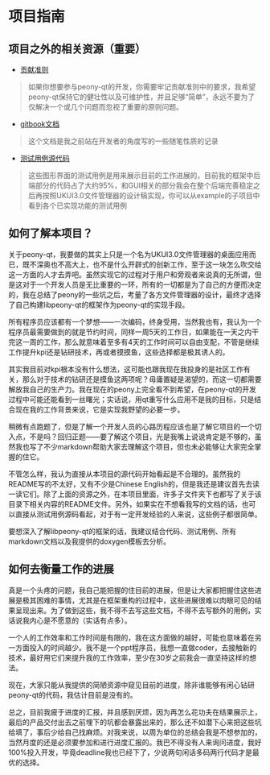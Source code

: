 # 项目指南

## 项目之外的相关资源（重要）

- [贡献准则](https://github.com/Yue-Lan/peony-qt_development_document/blob/master/contribution-criteria.md)
> 如果你想要参与peony-qt的开发，你需要牢记贡献准则中的要求，我希望peony-qt保持它的健壮性以及可维护性，并且足够“简单”，永远不要为了仅解决一个或几个问题而忽视了重要的原则问题。

- [gitbook文档](https://github.com/Yue-Lan/peony-qt_development_document)

> 这个文档是我之前站在开发者的角度写的一些随笔性质的记录
- [测试用例源代码](https://github.com/Yue-Lan/libpeony-qt-development-examples)
> 这些图形界面的测试用例是用来展示目前的工作进展的，目前我的框架中后端部分的代码占了大约95%，和GUI相关的部分我会在整个后端完善稳定之后再按照UKUI3.0文件管理器的设计稿实现，你可以从example的子项目中看到各个已实现功能的测试用例

## 如何了解本项目？

关于peony-qt，我要做的其实上只是一个名为UKUI3.0文件管理器的桌面应用而已，既不深奥也不高大上，也不是什么开辟式的创新工作，至于这一块怎么吹交给这一方面的人才去弄吧。虽然实现它的过程对于用户和旁观者来说真的无所谓，但是这对于一个开发人员是无比重要的一环，所有的一切都是为了自己的方便而决定的，我在总结了peony的一些坑之后，考量了各方文件管理器的设计，最终才选择了自己构建libpeony-qt的框架作为peony-qt的实现手段。

所有程序员应该都有一个梦想——一次编码，终身受用，当然我也有，我认为一个程序员最需要做到的就是节约时间，同样一周5天的工作日，如果能在一天之内干完这一周的工作，那么就意味着至多有4天的工作时间可以自由支配，不管是继续工作提升kpi还是钻研技术，再或者摸摸鱼，这些选择都是极其诱人的。

其实我目前对kpi根本没有什么想法，这可能也跟我现在我投身的是社区工作有关，那么对于技术的钻研还是摸鱼这两项呢？毋庸置疑是渴望的，而这一切都需要解放我自己的生产力。我在现在的peony上完全看不到希望，在peony-qt的开发过程中可能还能看到一丝曙光；实话说，用qt重写什么应用不是我的目标，只是结合现在我的工作背景来说，它是实现我野望的必要一步。

稍微有点跑题了，但是了解一个开发人员的心路历程应该也是了解它项目的一个切入点，不是吗？回归正题——要了解这个项目，光是我嘴上说说肯定是不够的，虽然我也写了不少markdown帮助大家去理解这个项目，但也未必能够让大家完全掌握的住它。

不管怎么样，我认为直接从本项目的源代码开始看起是不合理的。虽然我的README写的不太好，又有不少是Chinese English的，但是我还是建议首先去读一读它们。除了上面的资源之外，在本项目里面，许多子文件夹下也都写了关于该目录下相关内容的README文件。另外，如果实在不想看我写的文档的话，也可以直接从测试用例源码看起，对于有一定开发经验的人来说，这些例子都很简单。

要想深入了解libpeony-qt的框架的话，我建议结合代码、测试用例、所有markdown文档以及我提供的doxygen模板去分析。

## 如何去衡量工作的进展

真是一个头疼的问题，我自己能把握的住目前的进展，但是让大家都把握住这些进展是极其困难的事情，尤其是在框架重构的过程中，这些进展很难以肉眼可见的结果呈现出来。为了做到这些，我不得不去写这些文档，不得不去写额外的用例，实话说我内心是不愿意的（实话有点多）。

一个人的工作效率和工作时间是有限的，我在这方面做的越好，可能也意味着在另一方面投入的时间越少。我不是一个ppt程序员，我想一直做coder，去接触新的技术，最好用它们来提升我的工作效率，至少在30岁之前我会一直坚持这样的想法。

现在，大家只能从我提供的简陋资源中窥见目前的进度，除非谁能够有闲心钻研peony-qt的代码，我估计目前是没有的。

总之，目前我疲于进度的汇报，并且感到厌烦，因为再怎么花功夫在结果展示上，最后的产品交付出去之前埋下的坑都会暴露出来的，那么还不如潜下心来把这些坑给填了，事后少给自己找麻烦。对我来说，以周为单位的总结会我是不想参加的，当然月度的还是必须要参加和进行进度汇报的。我巴不得没有人来询问进度，我好100%投入开发，毕竟deadline我也已经下了，少说两句闲话多码两行代码才是最优的选择。
